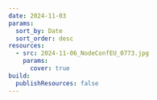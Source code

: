 ```yaml
---
date: 2024-11-03
params:
  sort_by: Date
  sort_order: desc
resources:
  - src: 2024-11-06_NodeConfEU_0773.jpg
    params:
      cover: true
build:
  publishResources: false
---
```

